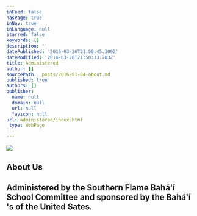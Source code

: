 ```yaml
---
inFeed: false
hasPage: true
inNav: true
inLanguage: null
starred: false
keywords: []
description: ''
datePublished: '2016-03-26T21:50:45.309Z'
dateModified: '2016-03-26T21:50:33.703Z'
title: Administered
author: []
sourcePath: _posts/2016-01-04-about.md
published: true
authors: []
publisher:
  name: null
  domain: null
  url: null
  favicon: null
url: administered/index.html
_type: WebPage

---
```

![](https://the-grid-user-content.s3-us-west-2.amazonaws.com/37d4aa5c-a07a-410a-9f62-1f1afc308c85.jpg)

## About Us

## Administered by the Southern Flame Bahá'í School Committee and sponsored by the Bahá'í 's of the United Sates.